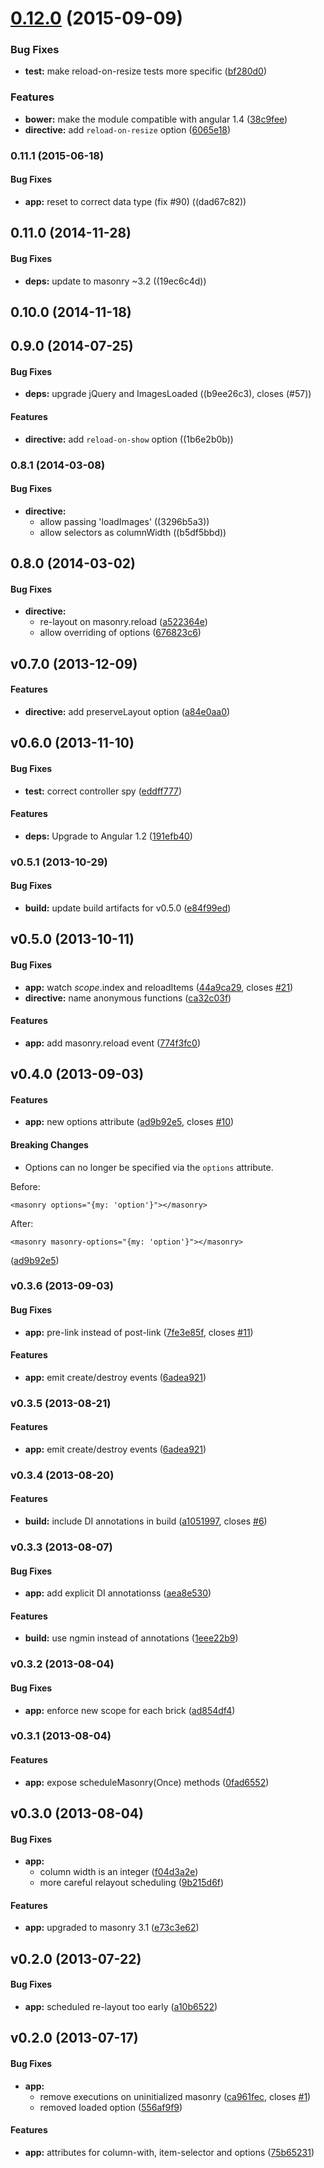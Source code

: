 <a name="0.12.0"></a>
# [0.12.0](https://github.com/passy/angular-masonry/compare/v0.11.1...v0.12.0) (2015-09-09)


### Bug Fixes

* **test:** make reload-on-resize tests more specific ([bf280d0](https://github.com/passy/angular-masonry/commit/bf280d0))

### Features

* **bower:** make the module compatible with angular 1.4 ([38c9fee](https://github.com/passy/angular-masonry/commit/38c9fee))
* **directive:** add `reload-on-resize` option ([6065e18](https://github.com/passy/angular-masonry/commit/6065e18))



<a name="0.11.1"></a>
### 0.11.1 (2015-06-18)


#### Bug Fixes

* **app:** reset to correct data type (fix #90) ((dad67c82))


<a name="0.11.0"></a>
## 0.11.0 (2014-11-28)


#### Bug Fixes

* **deps:** update to masonry ~3.2 ((19ec6c4d))


<a name="0.10.0"></a>
## 0.10.0 (2014-11-18)


<a name="0.9.0"></a>
## 0.9.0 (2014-07-25)


#### Bug Fixes

* **deps:** upgrade jQuery and ImagesLoaded ((b9ee26c3), closes (#57))


#### Features

* **directive:** add `reload-on-show` option ((1b6e2b0b))


<a name="0.8.1"></a>
### 0.8.1 (2014-03-08)


#### Bug Fixes

* **directive:**
  * allow passing 'loadImages' ((3296b5a3))
  * allow selectors as columnWidth ((b5df5bbd))


<a name="0.8.0"></a>
## 0.8.0 (2014-03-02)


#### Bug Fixes

* **directive:**
  * re-layout on masonry.reload ([a522364e](passy/angular-masonry/commit/a522364e087c826e735a5e2ef7924ae76efe33e1))
  * allow overriding of options ([676823c6](passy/angular-masonry/commit/676823c6444019487c774df44a49199de568f073))


<a name="v0.7.0"></a>
## v0.7.0 (2013-12-09)


#### Features

* **directive:** add preserveLayout option ([a84e0aa0](http://github.com/passy/angular-masonry/commit/a84e0aa07cd30c0b9832d2ccdc72e5e99faf1f76))

<a name="v0.6.0"></a>
## v0.6.0 (2013-11-10)


#### Bug Fixes

* **test:** correct controller spy ([eddff777](http://github.com/passy/angular-masonry/commit/eddff7772baeb4750c73f67df9716d1d1530236f))

#### Features

* **deps:** Upgrade to Angular 1.2 ([191efb40](http://github.com/passy/angular-masonry/commit/191efb406e3ef1fb2d81b1739d71f26a8578a540))

<a name="v0.5.1"></a>
### v0.5.1 (2013-10-29)


#### Bug Fixes

* **build:** update build artifacts for v0.5.0 ([e84f99ed](http://github.com/passy/angular-masonry/commit/e84f99ed5035358643a52505f84701d6e0856900))

<a name="v0.5.0"></a>
## v0.5.0 (2013-10-11)


#### Bug Fixes

* **app:** watch $scope.$index and reloadItems ([44a9ca29](http://github.com/passy/angular-masonry/commit/44a9ca291d5a1ec96ae4c1b76bfb689add107060), closes [#21](http://github.com/passy/angular-masonry/issues/21))
* **directive:** name anonymous functions ([ca32c03f](http://github.com/passy/angular-masonry/commit/ca32c03f655f20f2b3e7efe9b812f69e76d1e757))


#### Features

* **app:** add masonry.reload event ([774f3fc0](http://github.com/passy/angular-masonry/commit/774f3fc0aad7fccd5f07ae6362926bc61ef435fb))

<a name="v0.4.0"></a>
## v0.4.0 (2013-09-03)


#### Features

* **app:** new options attribute ([ad9b92e5](http://github.com/passy/angular-masonry/commit/ad9b92e5d9254e273ac0810253fca23e6fe4b88b), closes [#10](http://github.com/passy/angular-masonry/issues/10))


#### Breaking Changes

* Options can no longer be specified via the `options` attribute.

Before:

    <masonry options="{my: 'option'}"></masonry>

After:

    <masonry masonry-options="{my: 'option'}"></masonry>

([ad9b92e5](http://github.com/passy/angular-masonry/commit/ad9b92e5d9254e273ac0810253fca23e6fe4b88b))

<a name="v0.3.6"></a>
### v0.3.6 (2013-09-03)


#### Bug Fixes

* **app:** pre-link instead of post-link ([7fe3e85f](http://github.com/passy/angular-masonry/commit/7fe3e85f678909d4b35901910dae0c4f59406c77), closes [#11](http://github.com/passy/angular-masonry/issues/11))


#### Features

* **app:** emit create/destroy events ([6adea921](http://github.com/passy/angular-masonry/commit/6adea921710113f1c0d86339fce919c09ea9c910))

<a name="v0.3.5"></a>
### v0.3.5 (2013-08-21)


#### Features

* **app:** emit create/destroy events ([6adea921](http://github.com/passy/angular-masonry/commit/6adea921710113f1c0d86339fce919c09ea9c910))

<a name="v0.3.4"></a>
### v0.3.4 (2013-08-20)


#### Features

* **build:** include DI annotations in build ([a1051997](http://github.com/passy/angular-masonry/commit/a1051997001c0791e6c3deff2cdee5ec4c2ebe96), closes [#6](http://github.com/passy/angular-masonry/issues/6))

<a name="v0.3.3"></a>
### v0.3.3 (2013-08-07)


#### Bug Fixes

* **app:** add explicit DI annotationss ([aea8e530](http://github.com/passy/angular-masonry/commit/aea8e53070942f5554bb9e1aaac22c3e57f3c08e))


#### Features

* **build:** use ngmin instead of annotations ([1eee22b9](http://github.com/passy/angular-masonry/commit/1eee22b9d2f9e0294c020d7fa8bd66dd8b91a465))

<a name="v0.3.2"></a>
### v0.3.2 (2013-08-04)


#### Bug Fixes

* **app:** enforce new scope for each brick ([ad854df4](http://github.com/passy/angular-masonry/commit/ad854df4e27e952535a0bca20686abaa6cf771db))

<a name="v0.3.1"></a>
### v0.3.1 (2013-08-04)


#### Features

* **app:** expose scheduleMasonry(Once) methods ([0fad6552](http://github.com/passy/angular-masonry/commit/0fad65527af6f1dd11ebc2b3bb2deb03ebaef34c))

<a name="v0.3.0"></a>
## v0.3.0 (2013-08-04)


#### Bug Fixes

* **app:**
  * column width is an integer ([f04d3a2e](http://github.com/passy/angular-masonry/commit/f04d3a2e1369b6aa1dfc84de02ba4ab6925968a6))
  * more careful relayout scheduling ([9b215d6f](http://github.com/passy/angular-masonry/commit/9b215d6f154567823c903319a75fbd13bbc628f9))


#### Features

* **app:** upgraded to masonry 3.1 ([e73c3e62](http://github.com/passy/angular-masonry/commit/e73c3e624fc5ef1a023747caffba5da3794abd8f))

<a name="v0.2.1"></a>
## v0.2.0 (2013-07-22)


#### Bug Fixes

* **app:** scheduled re-layout too early ([a10b6522](http://github.com/passy/angular-masonry/commit/a10b6522c373e0352f53c54bbbe1004ed1297434))

<a name="v0.2.1"></a>
## v0.2.0 (2013-07-17)


#### Bug Fixes

* **app:**
  * remove executions on uninitialized masonry ([ca961fec](http://github.com/passy/angular-masonry/commit/ca961fec27e6ad914eb002ff31a34b2a863b44f9), closes [#1](http://github.com/passy/angular-masonry/issues/1))
  * removed loaded option ([556af9f9](http://github.com/passy/angular-masonry/commit/556af9f945b70bd1c5c14d285ba0e4b29dcd0a60))


#### Features

* **app:** attributes for column-with, item-selector and options ([75b65231](http://github.com/passy/angular-masonry/commit/75b65231c3ec45a79224f46e51a0f58246b4436c))
